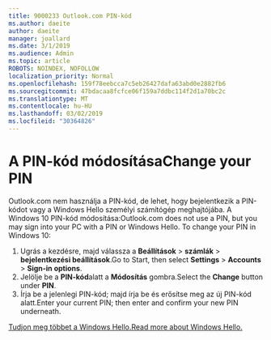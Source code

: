 ```yaml
---
title: 9000233 Outlook.com PIN-kód
ms.author: daeite
author: daeite
manager: joallard
ms.date: 3/1/2019
ms.audience: Admin
ms.topic: article
ROBOTS: NOINDEX, NOFOLLOW
localization_priority: Normal
ms.openlocfilehash: 159f78eebcca7c5eb26427dafa63abd0e2882fb6
ms.sourcegitcommit: 47bdacaa8fcfce06f159a7ddbc114f2d1a70bc2c
ms.translationtype: MT
ms.contentlocale: hu-HU
ms.lasthandoff: 03/02/2019
ms.locfileid: "30364826"
---
```

# <a name="change-your-pin"></a><span data-ttu-id="44af3-102">A PIN-kód módosítása</span><span class="sxs-lookup"><span data-stu-id="44af3-102">Change your PIN</span></span>

<span data-ttu-id="44af3-p101">Outlook.com nem használja a PIN-kód, de lehet, hogy bejelentkezik a PIN-kódot vagy a Windows Hello személyi számítógép meghajtójába. A Windows 10 PIN-kód módosítása:</span><span class="sxs-lookup"><span data-stu-id="44af3-p101">Outlook.com does not use a PIN, but you may sign into your PC with a PIN or Windows Hello. To change your PIN in Windows 10:</span></span>

1. <span data-ttu-id="44af3-105">Ugrás a kezdésre, majd válassza a **Beállítások** > **számlák** > **bejelentkezési beállítások**.</span><span class="sxs-lookup"><span data-stu-id="44af3-105">Go to Start, then select **Settings** > **Accounts** > **Sign-in options**.</span></span>
2. <span data-ttu-id="44af3-106">Jelölje be a **PIN-kód**alatt a **Módosítás** gombra.</span><span class="sxs-lookup"><span data-stu-id="44af3-106">Select the **Change** button under **PIN**.</span></span>
3. <span data-ttu-id="44af3-107">Írja be a jelenlegi PIN-kód; majd írja be és erősítse meg az új PIN-kód alatt.</span><span class="sxs-lookup"><span data-stu-id="44af3-107">Enter your current PIN; then enter and confirm your new PIN underneath.</span></span>

[<span data-ttu-id="44af3-108">Tudjon meg többet a Windows Hello.</span><span class="sxs-lookup"><span data-stu-id="44af3-108">Read more about Windows Hello.</span></span>](https://support.microsoft.com/help/17215/)